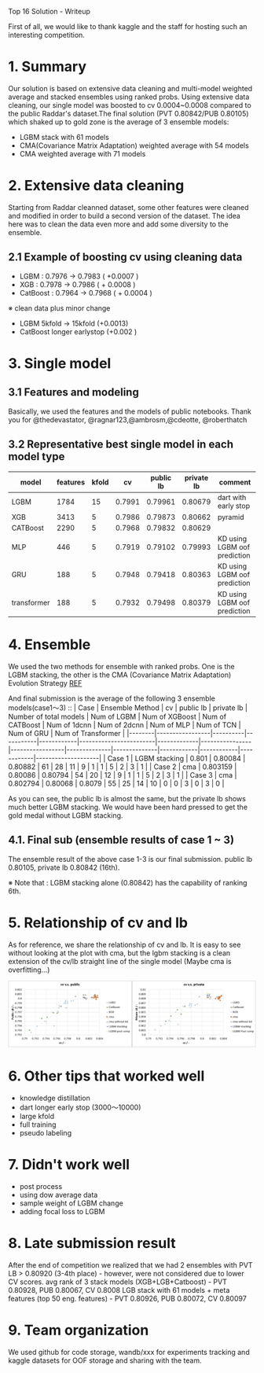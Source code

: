 Top 16 Solution - Writeup

First of all, we would like to thank kaggle and the staff for hosting such an interesting competition.

# 1. Summary 
 Our solution is based on extensive data cleaning and multi-model weighted average and stacked ensembles using ranked probs. Using extensive data cleaning, our single model was boosted to cv 0.0004~0.0008 compared to the public Raddar's dataset.The final solution (PVT 0.80842/PUB 0.80105) which shaked up to gold zone  is the average of 3 ensemble models:
- LGBM stack with 61 models
- CMA(Covariance Matrix Adaptation) weighted average with 54 models
- CMA weighted average with 71 models

# 2. Extensive data cleaning 
Starting from Raddar cleanned dataset, some other features were cleaned and modified in order to build a second version of the dataset. The idea here was to clean the data even more and add some diversity to the ensemble. 

## 2.1 Example of boosting cv using cleaning data
- LGBM : 0.7976 → 0.7983 ( +0.0007 )
- XGB : 0.7978 → 0.7986 ( + 0.0008 )
- CatBoost :    0.7964 → 0.7968 ( + 0.0004 ) 

 ※ clean data plus minor change 
   - LGBM 5kfold → 15kfold (+0.0013)
   - CatBoost longer earlystop (+0.002 )


# 3. Single model 

## 3.1 Features and modeling

Basically, we used the features and the models of public notebooks.
Thank you for @thedevastator, @ragnar123,@ambrosm,@cdeotte, @roberthatch

## 3.2 Representative best single model in each model type 

| model       | features | kfold | cv     | public lb | private lb | comment                      |
|-------------|----------|-------|--------|-----------|------------|------------------------------|
| LGBM        | 1784     | 15    | 0.7991 | 0.79961   | 0.80679    | dart with early stop         |
| XGB         | 3413     | 5     | 0.7986 | 0.79873   | 0.80662    | pyramid                      |
| CATBoost    | 2290     | 5     | 0.7968 | 0.79832   | 0.80629    |                              |
| MLP         | 446      | 5     | 0.7919 | 0.79102   | 0.79993    | KD using LGBM oof prediction |
| GRU         | 188      | 5     | 0.7948 | 0.79418   | 0.80363    | KD using LGBM oof prediction |
| transformer | 188      | 5     | 0.7932 | 0.79498   | 0.80379    | KD using LGBM oof prediction |




# 4. Ensemble 

We used the two methods for ensemble with ranked probs. One is the LGBM stacking, the other is the CMA (Covariance Matrix Adaptation) Evolution Strategy
[REF](https://www.scm.com/doc/params/python/optimizers/cmaes.html)


And final submission is the average of the following 3 ensemble models(case1～3) ::
| Case   | Ensemble Method | cv       | public lb | private lb | Number of total models | Num of LGBM | Num of XGBoost | Num of CATBoost | Num of 1dcnn | Num of 2dcnn | Num of MLP | Num of TCN | Num of GRU | Num of Transformer |
|--------|-----------------|----------|-----------|------------|------------------------|-------------|----------------|-----------------|--------------|--------------|------------|------------|------------|--------------------|
| Case 1 | LGBM stacking   | 0.801    | 0.80084   | 0.80882    | 61                     | 28          | 11             | 9               | 1            | 1            | 5          | 2          | 3          | 1                  |
| Case 2 | cma             | 0.803159 | 0.80086   | 0.80794    | 54                     | 20          | 12             | 9               | 1            | 1            | 5          | 2          | 3          | 1                  |
| Case 3 | cma             | 0.802794 | 0.80068   | 0.8079     | 55                     | 25          | 14             | 10              | 0            | 0            | 3          | 0          | 3          | 0                  |

As you can see, the public lb is almost the same, but the private lb shows much better LGBM stacking. We would have been hard pressed to get the gold medal without LGBM stacking.

## 4.1. Final sub (ensemble results of case 1 ~ 3)
The ensemble result of the above case 1-3 is our final submission.
public lb 0.80105, private lb 0.80842 (16th).

※ Note that : LGBM stacking alone (0.80842) has the capability of ranking 6th.

# 5. Relationship of cv and lb 

As for reference, we share the relationship of cv and lb. It is easy to see without looking at the plot with cma, but the lgbm stacking is a clean extension of the cv/lb straight line of the single model (Maybe cma is overfitting…)

![](https://raw.githubusercontent.com/chumajin/AMEX/main/AMEX_cv_lb.jpg)

# 6. Other tips that worked well 

- knowledge distillation
- dart longer early stop (3000～10000)
- large kfold
- full training
- pseudo labeling


# 7. Didn't work well 
- post process
- using dow average data
- sample weight of LGBM change
- adding focal loss to LGBM


# 8. Late submission result
 After the end of competition we realized that we had 2 ensembles with PVT LB > 0.80920 (3-4th place) - however, were not considered due to lower CV scores.
avg rank of 3 stack models (XGB+LGB+Catboost) - PVT 0.80928, PUB 0.80067, CV 0.8008 
LGB stack with 61 models + meta features (top 50 eng. features) - PVT 0.80926, PUB 0.80072, CV 0.80097

# 9. Team organization 
We used github for code storage, wandb/xxx for experiments tracking and kaggle datasets for OOF storage and sharing with the team.

